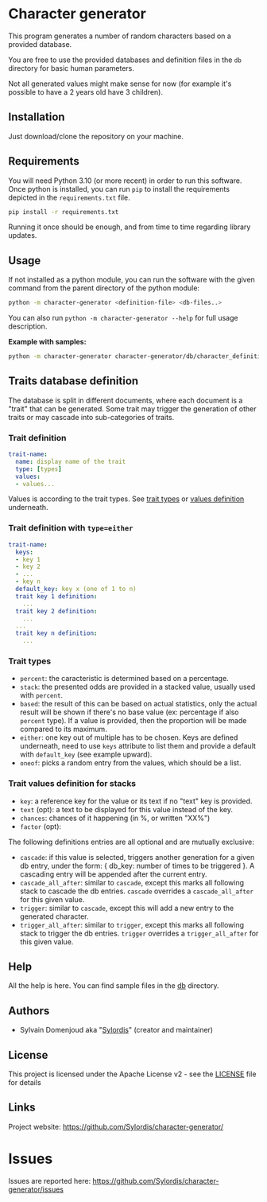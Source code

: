 # Character generator

This program generates a number of random characters based on a provided database.

You are free to use the provided databases and definition files in the `db` directory for basic human parameters.

Not all generated values might make sense for now (for example it's possible to have a 2 years old have 3 children).

## Installation

Just download/clone the repository on your machine.

## Requirements

You will need Python 3.10 (or more recent) in order to run this software.
Once python is installed, you can run `pip` to install the requirements depicted in the `requirements.txt` file.

```bash
pip install -r requirements.txt
```

Running it once should be enough, and from time to time regarding library updates.

## Usage

If not installed as a python module, you can run the software with the given command from the parent directory of the python module:
```bash
python -m character-generator <definition-file> <db-files..>
```

You can also run `python -m character-generator --help` for full usage description.

**Example with samples:**

```bash
python -m character-generator character-generator/db/character_definition.yaml character-generator/db/db.yaml
```

## Traits database definition

The database is split in different documents, where each document is a "trait" that can be generated. Some trait may trigger the generation of other traits or may cascade into sub-categories of traits.

### Trait definition

```yaml
trait-name:
  name: display name of the trait
  type: [types]
  values:
  - values...
```

Values is according to the trait types.
See [trait types](#trait-types) or [values definition](#trait-values-definition-for-stacks) underneath.

### Trait definition with `type=either`

```yaml
trait-name:
  keys:
  - key 1
  - key 2
  - ...
  - key n
  default_key: key x (one of 1 to n)
  trait key 1 definition:
    ...
  trait key 2 definition:
    ...
  ...
  trait key n definition:
    ...
```

### Trait types

- `percent`: the caracteristic is determined based on a percentage.
- `stack`: the presented odds are provided in a stacked value, usually used with `percent`.
- `based`: the result of this can be based on actual statistics, only the actual result will be shown if there's no base value (ex: percentage if also `percent` type).
  If a value is provided, then the proportion will be made compared to its maximum.
- `either`: one key out of multiple has to be chosen. Keys are defined underneath, need to use `keys` attribute to list them and provide a default with `default_key` (see example upward).
- `oneof`: picks a random entry from the values, which should be a list.

### Trait values definition for stacks

- `key`: a reference key for the value or its text if no "text" key is provided.
- `text` (opt): a text to be displayed for this value instead of the key.
- `chances`: chances of it happening (in %, or written "XX%")
- `factor` (opt): 

The following definitions entries are all optional and are mutually exclusive:
- `cascade`: if this value is selected, triggers another generation for a given db entry, under the form: { db_key: number of times to be triggered }.
  A cascading entry will be appended after the current entry.
- `cascade_all_after`: similar to `cascade`, except this marks all following stack to cascade the db entries. `cascade` overrides a `cascade_all_after` for this given value.
- `trigger`: similar to `cascade`, except this will add a new entry to the generated character.
- `trigger_all_after`: similar to `trigger`, except  this marks all following stack to trigger the db entries. `trigger` overrides a `trigger_all_after` for this given value.

## Help

All the help is here. You can find sample files in the [db](db/) directory.

## Authors

* Sylvain Domenjoud aka "[Sylordis](https://github.com/Sylordis)" (creator and maintainer)

## License

This project is licensed under the Apache License v2 - see the [LICENSE](LICENSE) file for details

## Links

Project website: <https://github.com/Sylordis/character-generator/>

# Issues

Issues are reported here: https://github.com/Sylordis/character-generator/issues
